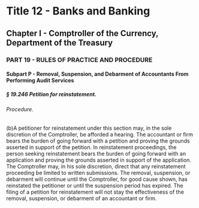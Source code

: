 
# Title 12 - Banks and Banking
## Chapter I - Comptroller of the Currency, Department of the Treasury
### PART 19 - RULES OF PRACTICE AND PROCEDURE
#### Subpart P - Removal, Suspension, and Debarment of Accountants From Performing Audit Services
##### § 19.246 Petition for reinstatement.
###### Procedure.

(b)A petitioner for reinstatement under this section may, in the sole discretion of the Comptroller, be afforded a hearing. The accountant or firm bears the burden of going forward with a petition and proving the grounds asserted in support of the petition. In reinstatement proceedings, the person seeking reinstatement bears the burden of going forward with an application and proving the grounds asserted in support of the application. The Comptroller may, in his sole discretion, direct that any reinstatement proceeding be limited to written submissions. The removal, suspension, or debarment will continue until the Comptroller, for good cause shown, has reinstated the petitioner or until the suspension period has expired. The filing of a petition for reinstatement will not stay the effectiveness of the removal, suspension, or debarment of an accountant or firm.
